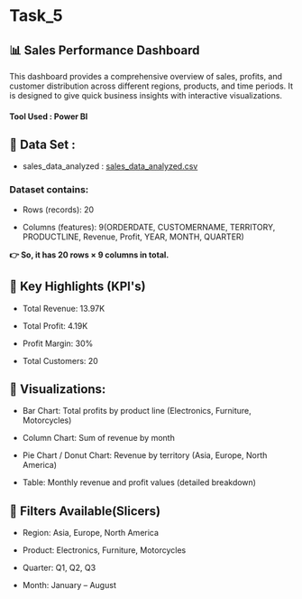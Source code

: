 # Task_5
## 📊 Sales Performance Dashboard

This dashboard provides a comprehensive overview of sales, profits, and customer distribution across different regions, products, and time periods. It is designed to give quick business insights with interactive visualizations.

#### Tool Used : Power BI

## 🔹 Data Set :
- sales_data_analyzed : [sales_data_analyzed.csv](https://github.com/user-attachments/files/22230749/sales_data_analyzed.csv)

### Dataset contains:

- Rows (records): 20
  
- Columns (features): 9(ORDERDATE, CUSTOMERNAME, TERRITORY, PRODUCTLINE, Revenue, Profit, YEAR, MONTH, QUARTER)

**👉 So, it has 20 rows × 9 columns in total.**

## 🔹 Key Highlights (KPI's)

- Total Revenue: 13.97K

- Total Profit: 4.19K

- Profit Margin: 30%

- Total Customers: 20

## 🔹 Visualizations:

- Bar Chart: Total profits by product line (Electronics, Furniture, Motorcycles)

- Column Chart: Sum of revenue by month

- Pie Chart / Donut Chart: Revenue by territory (Asia, Europe, North America)

- Table: Monthly revenue and profit values (detailed breakdown)
  
## 🔹 Filters Available(Slicers)

- Region: Asia, Europe, North America

- Product: Electronics, Furniture, Motorcycles

- Quarter: Q1, Q2, Q3

- Month: January – August
